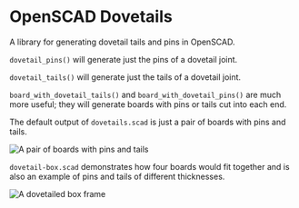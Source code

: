 OpenSCAD Dovetails
==================
A library for generating dovetail tails and pins in OpenSCAD.

`dovetail_pins()` will generate just the pins of a dovetail joint.

`dovetail_tails()` will generate just the tails of a dovetail joint.

`board_with_dovetail_tails()` and `board_with_dovetail_pins()` are much more useful; they will generate boards with pins or tails cut into each end.

The default output of `dovetails.scad` is just a pair of boards with pins and tails.

![A pair of boards with pins and tails](/boards.png)

`dovetail-box.scad` demonstrates how four boards would fit together and is also an example of pins and tails of different thicknesses.

![A dovetailed box frame](/box.png)